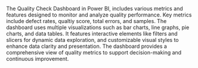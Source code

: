 The Quality Check Dashboard in Power BI, includes various metrics and features designed to monitor and analyze quality performance. Key metrics include defect rates, qualtiy score, total errors, and samples. The dashboard uses multiple visualizations such as bar charts, line graphs, pie charts, and data tables. It features interactive elements like filters and slicers for dynamic data exploration, and customizable visual styles to enhance data clarity and presentation. The dashboard provides a comprehensive view of quality metrics to support decision-making and continuous improvement.
